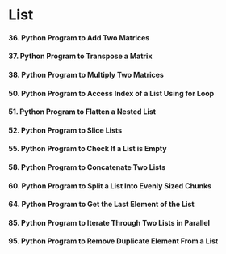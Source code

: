 # List

#### 36. Python Program to Add Two Matrices
#### 37. Python Program to Transpose a Matrix
#### 38. Python Program to Multiply Two Matrices
#### 50. Python Program to Access Index of a List Using for Loop

#### 51. Python Program to Flatten a Nested List
#### 52. Python Program to Slice Lists
#### 55. Python Program to Check If a List is Empty
#### 58. Python Program to Concatenate Two Lists
#### 60. Python Program to Split a List Into Evenly Sized Chunks
#### 64. Python Program to Get the Last Element of the List
#### 85. Python Program to Iterate Through Two Lists in Parallel
#### 95. Python Program to Remove Duplicate Element From a List
